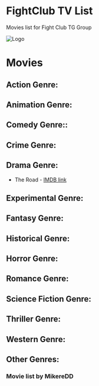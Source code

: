 # FightClub TV List
Movies list for Fight Club TG Group

![Logo](https://raw.githubusercontent.com/MikereDD/FightClub_TV-Movies_List/master/img/fc-256x256.png)

# Movies

## Action Genre:

## Animation Genre:

## Comedy Genre::

## Crime Genre:

## Drama Genre:
* The Road - [IMDB link](https://www.imdb.com/title/tt0898367/)

## Experimental Genre:

## Fantasy Genre:

## Historical Genre:

## Horror Genre:

## Romance Genre:

## Science Fiction Genre:

## Thriller Genre:

## Western Genre:

## Other Genres:

### Movie list by MikereDD
